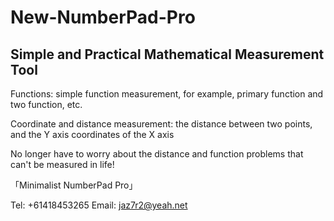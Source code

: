 # New-NumberPad-Pro

## Simple and Practical Mathematical Measurement Tool ##

Functions: simple function measurement, for example, primary function and two function, etc.

Coordinate and distance measurement: the distance between two points, and the Y axis coordinates of the X axis

No longer have to worry about the distance and function problems that can't be measured in life!

「Minimalist NumberPad Pro」

Tel: +61418453265
Email: jaz7r2@yeah.net
